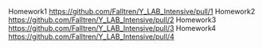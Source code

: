 Homework1 https://github.com/Falltren/Y_LAB_Intensive/pull/1
Homework2 https://github.com/Falltren/Y_LAB_Intensive/pull/2
Homework3 https://github.com/Falltren/Y_LAB_Intensive/pull/3
Homework4 https://github.com/Falltren/Y_LAB_Intensive/pull/4
